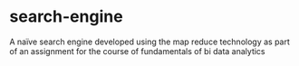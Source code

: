 # search-engine
A naïve search engine developed using the map reduce technology as part of an assignment for the course of fundamentals of bi data analytics 
